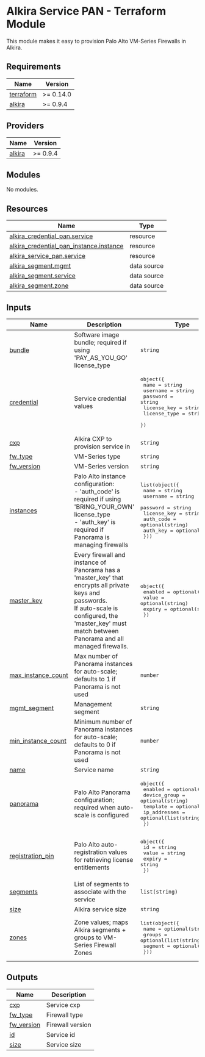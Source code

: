 # Alkira Service PAN - Terraform Module
This module makes it easy to provision Palo Alto VM-Series Firewalls in Alkira.

<!-- BEGIN_TF_DOCS -->
## Requirements

| Name | Version |
|------|---------|
| <a name="requirement_terraform"></a> [terraform](#requirement\_terraform) | >= 0.14.0 |
| <a name="requirement_alkira"></a> [alkira](#requirement\_alkira) | >= 0.9.4 |

## Providers

| Name | Version |
|------|---------|
| <a name="provider_alkira"></a> [alkira](#provider\_alkira) | >= 0.9.4 |

## Modules

No modules.

## Resources

| Name | Type |
|------|------|
| [alkira_credential_pan.service](https://registry.terraform.io/providers/alkiranet/alkira/latest/docs/resources/credential_pan) | resource |
| [alkira_credential_pan_instance.instance](https://registry.terraform.io/providers/alkiranet/alkira/latest/docs/resources/credential_pan_instance) | resource |
| [alkira_service_pan.service](https://registry.terraform.io/providers/alkiranet/alkira/latest/docs/resources/service_pan) | resource |
| [alkira_segment.mgmt](https://registry.terraform.io/providers/alkiranet/alkira/latest/docs/data-sources/segment) | data source |
| [alkira_segment.service](https://registry.terraform.io/providers/alkiranet/alkira/latest/docs/data-sources/segment) | data source |
| [alkira_segment.zone](https://registry.terraform.io/providers/alkiranet/alkira/latest/docs/data-sources/segment) | data source |

## Inputs

| Name | Description | Type | Default | Required |
|------|-------------|------|---------|:--------:|
| <a name="input_bundle"></a> [bundle](#input\_bundle) | Software image bundle; required if using 'PAY\_AS\_YOU\_GO' license\_type | `string` | `"PAN_VM_300_BUNDLE_2"` | no |
| <a name="input_credential"></a> [credential](#input\_credential) | Service credential values | <pre>object({<br>    name         = string<br>    username     = string<br>    password     = string<br>    license_key  = string<br>    license_type = string<br>  })</pre> | n/a | yes |
| <a name="input_cxp"></a> [cxp](#input\_cxp) | Alkira CXP to provision service in | `string` | n/a | yes |
| <a name="input_fw_type"></a> [fw\_type](#input\_fw\_type) | VM-Series type | `string` | `"VM-300"` | no |
| <a name="input_fw_version"></a> [fw\_version](#input\_fw\_version) | VM-Series version | `string` | `"9.1.3"` | no |
| <a name="input_instances"></a> [instances](#input\_instances) | Palo Alto instance configuration:<br>    - 'auth\_code' is required if using 'BRING\_YOUR\_OWN' license\_type<br>    - 'auth\_key' is required if Panorama is managing firewalls | <pre>list(object({<br>    name          = string<br>    username      = string<br>    password      = string<br>    license_key   = string<br>    auth_code     = optional(string)<br>    auth_key      = optional(string)<br>  }))</pre> | n/a | yes |
| <a name="input_master_key"></a> [master\_key](#input\_master\_key) | Every firewall and instance of Panorama has a 'master\_key' that encrypts all private keys and passwords.<br>  If auto-scale is configured, the 'master\_key' must match between Panorama and all managed firewalls. | <pre>object({<br>    enabled = optional(bool)<br>    value   = optional(string)<br>    expiry  = optional(string)<br>  })</pre> | `{}` | no |
| <a name="input_max_instance_count"></a> [max\_instance\_count](#input\_max\_instance\_count) | Max number of Panorama instances for auto-scale; defaults to 1 if Panorama is not used | `number` | `1` | no |
| <a name="input_mgmt_segment"></a> [mgmt\_segment](#input\_mgmt\_segment) | Management segment | `string` | n/a | yes |
| <a name="input_min_instance_count"></a> [min\_instance\_count](#input\_min\_instance\_count) | Minimum number of Panorama instances for auto-scale; defaults to 0 if Panorama is not used | `number` | `0` | no |
| <a name="input_name"></a> [name](#input\_name) | Service name | `string` | n/a | yes |
| <a name="input_panorama"></a> [panorama](#input\_panorama) | Palo Alto Panorama configuration; required when auto-scale is configured | <pre>object({<br>    enabled       = optional(string)<br>    device_group  = optional(string)<br>    template      = optional(string)<br>    ip_addresses  = optional(list(string))<br>  })</pre> | `{}` | no |
| <a name="input_registration_pin"></a> [registration\_pin](#input\_registration\_pin) | Palo Alto auto-registration values for retrieving license entitlements | <pre>object({<br>    id     = string<br>    value  = string<br>    expiry = string<br>  })</pre> | n/a | yes |
| <a name="input_segments"></a> [segments](#input\_segments) | List of segments to associate with the service | `list(string)` | n/a | yes |
| <a name="input_size"></a> [size](#input\_size) | Alkira service size | `string` | `"SMALL"` | no |
| <a name="input_zones"></a> [zones](#input\_zones) | Zone values; maps Alkira segments + groups to VM-Series Firewall Zones | <pre>list(object({<br>    name     = optional(string)<br>    groups   = optional(list(string))<br>    segment  = optional(string)<br>  }))</pre> | `[]` | no |

## Outputs

| Name | Description |
|------|-------------|
| <a name="output_cxp"></a> [cxp](#output\_cxp) | Service cxp |
| <a name="output_fw_type"></a> [fw\_type](#output\_fw\_type) | Firewall type |
| <a name="output_fw_version"></a> [fw\_version](#output\_fw\_version) | Firewall version |
| <a name="output_id"></a> [id](#output\_id) | Service id |
| <a name="output_size"></a> [size](#output\_size) | Service size |
<!-- END_TF_DOCS -->